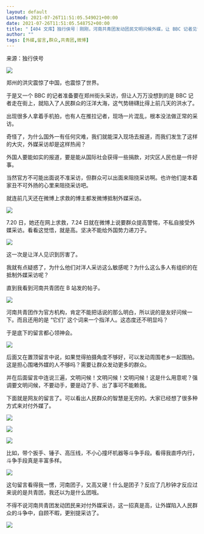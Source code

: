 ```yaml
---
layout: default
Lastmod: 2021-07-26T11:51:05.549021+00:00
date: 2021-07-26T11:51:05.548752+00:00
title: "【404 文库】独行侠号｜刚刚，河南共青团发动团民文明问候外媒，让 BBC 记者见识到厉害了！"
author: ""
tags: [外媒,留言,群众,共青团,微博]
---
```


来源：独行侠号

![](https://images.weserv.nl/?url=https%3A//chinadigitaltimes.net/chinese/files/2021/07/post-668762-60fe9ac1b2d1a.)

郑州的洪灾震惊了中国，也震惊了世界。

于是又一个 BBC 的记者准备要在郑州街头采访，但让人万万没想到的是 BBC 记者走在街上，就陷入了人民群众的汪洋大海，这气势磅礴比得上前几天的洪水了。

出现很多人拿着手机拍，也有人在推拉记者，现场一片混乱，根本没法做正常的采访。

奇怪了，为什么国外一有任何灾难，我们就能深入现场去报道，而我们发生了这样的大灾，外媒采访却是这样热闹？

外国人要能如实的报道，要是能从国际社会获得一些捐款，对灾区人民也是一件好事。

当然官方不可能出面说不准采访，但群众可以出面来阻挠采访啊。也许他们是本着家丑不可外扬的心里来阻挠采访吧。

就连前几天还在微博上求救的博主都发微博抵制外媒采访。

![](https://images.weserv.nl/?url=https%3A//chinadigitaltimes.net/chinese/files/2021/07/post-668762-60fe9ac1e721f.)

7.20 日，她还在网上求救，7.24 日就在微博上说要群众提高警惕，不私自接受外媒采访。看看这觉悟，就是高。坚决不能给外国势力递刀子。

![](https://images.weserv.nl/?url=https%3A//chinadigitaltimes.net/chinese/files/2021/07/post-668762-60fe9ac2298fc.)

这一次是让洋人见识到厉害了。

我就有点疑惑了，为什么他们对洋人采访这么敏感呢？为什么这么多人有组织的在抵制外媒采访呢？

直到我看到河南共青团在 B 站发的帖子。

![](https://images.weserv.nl/?url=https%3A//chinadigitaltimes.net/chinese/files/2021/07/post-668762-60fe9ac26395e.)

河南共青团作为官方机构，肯定不能把话说的那么明白，所以说的是友好问候一下。而且还用的是 “它们” 这个词来一个指洋人。这态度还不明显吗？

于是底下的留言都心领神会。

![](https://images.weserv.nl/?url=https%3A//chinadigitaltimes.net/chinese/files/2021/07/post-668762-60fe9ac29c538.)

后面又在置顶留言中说，如果觉得拍摄角度不够好，可以发动周围老乡一起围拍。这是担心围堵外媒的人不够吗？需要让群众发动更多的群众。

并在后面留言中连说三遍，文明问候！文明问候！文明问候！这是什么用意呢？强调要文明问候，不要动手，要是动了手、出了事可不能赖我。

下面就是网友的留言了。可以看出人民群众的智慧是无穷的。大家已经想了很多种方式来对付外媒了。

![](https://images.weserv.nl/?url=https%3A//chinadigitaltimes.net/chinese/files/2021/07/post-668762-60fe9ac45b817.)

![](https://images.weserv.nl/?url=https%3A//chinadigitaltimes.net/chinese/files/2021/07/post-668762-60fe9ac48948d.)

![](https://images.weserv.nl/?url=https%3A//chinadigitaltimes.net/chinese/files/2021/07/post-668762-60fe9ac4bd3a3.)

比如，带个扳手、锤子、高压线，不小心撞坏机器等斗争手段。看得我直呼内行，斗争手段真是丰富多样。

![](https://images.weserv.nl/?url=https%3A//chinadigitaltimes.net/chinese/files/2021/07/post-668762-60fe9ac5023a4.)

这句留言看得我一愣，河南团子，又高又硬！什么是团子？反应了几秒钟才反应过来说的是共青团，我还以为是什么团哦。

不得不说河南共青团发动团民来对付外媒采访，这一招真是高，让外媒陷入人民群众的斗争中，自顾不暇，更别提采访了。

![](https://images.weserv.nl/?url=https%3A//chinadigitaltimes.net/chinese/files/2021/07/image-1627298563700.png)

